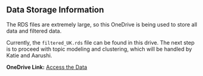 ## Data Storage Information
 
 The RDS files are extremely large, so this OneDrive is being used to store all data and filtered data.
 
 Currently, the `filtered_UK.rds` file can be found in this drive. The next step is to proceed with topic modeling and clustering, which will be handled by Katie and Aarushi.
 
 **OneDrive Link:** [Access the Data](https://1drv.ms/f/c/605baf58dcdf9007/Et31dgk3_qFGqOZd09CTbbwBdOFHJQOdem-p2aj9JxmQgA?e=Kz9Af3)
 
